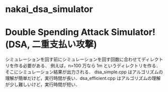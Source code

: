 # nakai_dsa_simulator

# Double Spending Attack Simulator!(DSA, 二重支払い攻撃)

シミュレーションを回す前にシミュレーションを回す回数に合わせてディレクトリを作る必要がある．
例えば，n=100 万なら 1m というディレクトリを作る．そこにシミュレーション結果が出力される．
dsa_simple.cpp はアルゴリズムの理解が簡単だけど，実行時間が長い．dsa_efficient.cpp はアルゴリズムの理解が少し難しいけど，実行時間が短い．
